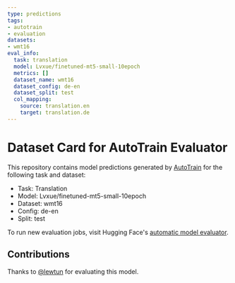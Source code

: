 ```yaml
---
type: predictions
tags:
- autotrain
- evaluation
datasets:
- wmt16
eval_info:
  task: translation
  model: Lvxue/finetuned-mt5-small-10epoch
  metrics: []
  dataset_name: wmt16
  dataset_config: de-en
  dataset_split: test
  col_mapping:
    source: translation.en
    target: translation.de
---
```

# Dataset Card for AutoTrain Evaluator

This repository contains model predictions generated by [AutoTrain](https://huggingface.co/autotrain) for the following task and dataset:

* Task: Translation
* Model: Lvxue/finetuned-mt5-small-10epoch
* Dataset: wmt16
* Config: de-en
* Split: test

To run new evaluation jobs, visit Hugging Face's [automatic model evaluator](https://huggingface.co/spaces/autoevaluate/model-evaluator).

## Contributions

Thanks to [@lewtun](https://huggingface.co/lewtun) for evaluating this model.